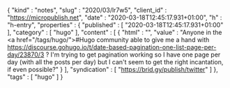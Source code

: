 {
  "kind" : "notes",
  "slug" : "2020/03/lr7w5",
  "client_id" : "https://micropublish.net",
  "date" : "2020-03-18T12:45:17.931+01:00",
  "h" : "h-entry",
  "properties" : {
    "published" : [ "2020-03-18T12:45:17.931+01:00" ],
    "category" : [ "hugo" ],
    "content" : [ {
      "html" : "",
      "value" : "Anyone in the <a href=\"/tags/hugo/\">#Hugo</a> community able to give me a hand with https://discourse.gohugo.io/t/date-based-pagination-one-list-page-per-day/23870/3 ? I'm trying to get pagination working so I have one page per day (with all the posts per day) but I can't seem to get the right incantation, if even possible?"
    } ],
    "syndication" : [ "https://brid.gy/publish/twitter" ]
  },
  "tags" : [ "hugo" ]
}
